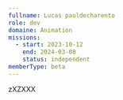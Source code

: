 ```yaml
---
fullname: Lucas pauldecharento
role: dev
domaine: Animation
missions:
  - start: 2023-10-12
    end: 2024-03-08
    status: independent
memberType: beta
---
```


zXZXXX
